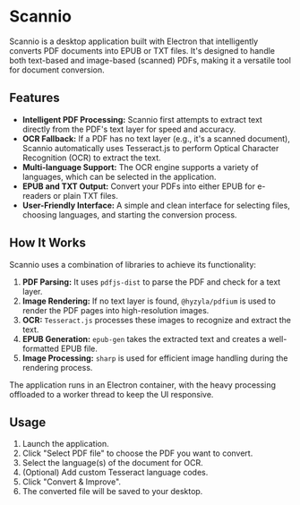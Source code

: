 # Scannio

Scannio is a desktop application built with Electron that intelligently converts PDF documents into EPUB or TXT files. It's designed to handle both text-based and image-based (scanned) PDFs, making it a versatile tool for document conversion.

## Features

- **Intelligent PDF Processing:** Scannio first attempts to extract text directly from the PDF's text layer for speed and accuracy.
- **OCR Fallback:** If a PDF has no text layer (e.g., it's a scanned document), Scannio automatically uses Tesseract.js to perform Optical Character Recognition (OCR) to extract the text.
- **Multi-language Support:** The OCR engine supports a variety of languages, which can be selected in the application.
- **EPUB and TXT Output:** Convert your PDFs into either EPUB for e-readers or plain TXT files.
- **User-Friendly Interface:** A simple and clean interface for selecting files, choosing languages, and starting the conversion process.

## How It Works

Scannio uses a combination of libraries to achieve its functionality:

1.  **PDF Parsing:** It uses `pdfjs-dist` to parse the PDF and check for a text layer.
2.  **Image Rendering:** If no text layer is found, `@hyzyla/pdfium` is used to render the PDF pages into high-resolution images.
3.  **OCR:** `Tesseract.js` processes these images to recognize and extract the text.
4.  **EPUB Generation:** `epub-gen` takes the extracted text and creates a well-formatted EPUB file.
5.  **Image Processing:** `sharp` is used for efficient image handling during the rendering process.

The application runs in an Electron container, with the heavy processing offloaded to a worker thread to keep the UI responsive.

## Usage

1.  Launch the application.
2.  Click "Select PDF file" to choose the PDF you want to convert.
3.  Select the language(s) of the document for OCR.
4.  (Optional) Add custom Tesseract language codes.
5.  Click "Convert & Improve".
6.  The converted file will be saved to your desktop.
